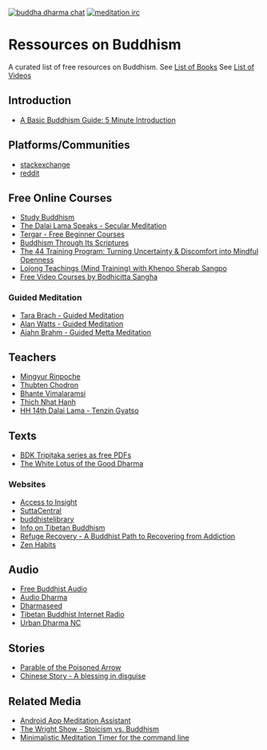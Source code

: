 [![buddha dharma chat](https://img.shields.io/badge/chat-buddha_dharma-brightgreen.svg)](https://discordapp.com/invite/Tyqd22a) <!-- github link -->
[![meditation irc](https://img.shields.io/badge/irc-meditation-brightgreen.svg)](http://webchat.freenode.net/?channels=%23%23meditation&uio=d4) <!-- github link -->

# Ressources on Buddhism
A curated list of free resources on Buddhism.
See [List of Books](books.md) 
See [List of Videos](videos.md)
## Introduction
- [A Basic Buddhism Guide: 5 Minute Introduction](http://www.buddhanet.net/e-learning/5minbud.htm)
## Platforms/Communities
- [stackexchange](https://buddhism.stackexchange.com/)
- [reddit](https://www.reddit.com/r/Buddhism/)
## Free Online Courses
- [Study Buddhism](https://studybuddhism.com/)
- [The Dalai Lama Speaks - Secular Meditation](https://www.youtube.com/watch?v=lTLe5TFTh24)
- [Tergar - Free Beginner Courses](http://learning.tergar.org/course_library/intro-to-meditation/)
- [Buddhism Through Its Scriptures](https://www.edx.org/course/buddhism-through-its-scriptures)
- [The 44 Training Program: Turning Uncertainty & Discomfort into Mindful Openness](https://zenhabits.net/the-44/)
- [Lojong Teachings (Mind Training) with Khenpo Sherab Sangpo](https://www.youtube.com/watch?v=8sM9-xOi8mU&list=PLaAW1H5vg2nFhEylEP9HJYNPavhkXosuo)
- [Free Video Courses by Bodhicitta Sangha](https://www.youtube.com/user/KhenpoSherabSangpo/playlists)
### Guided Meditation
- [Tara Brach - Guided Meditation](https://www.tarabrach.com/guided-meditations/)
- [Alan Watts - Guided Meditation](https://www.youtube.com/watch?v=PxJ0N2vq2GM)
- [Ajahn Brahm - Guided Metta Meditation](https://www.youtube.com/watch?v=7Jb72-QgXOc)
## Teachers
- [Mingyur Rinpoche](https://www.youtube.com/user/MingyurRinpoche)
- [Thubten Chodron](http://thubtenchodron.org/)
- [Bhante Vimalaramsi](http://dhammasukha.org)
- [Thich Nhat Hanh](https://plumvillage.org/about/thich-nhat-hanh/)
- [HH 14th Dalai Lama - Tenzin Gyatso](https://www.dalailama.com/the-dalai-lama)
## Texts
- [BDK Tripiṭaka series as free PDFs](http://www.bdkamerica.org/bdk-tripitaka-digital-downloads)
- [The White Lotus of the Good Dharma](http://read.84000.co/translation/toh113.html)
### Websites
- [Access to Insight](http://www.accesstoinsight.org)
- [SuttaCentral](https://suttacentral.net)
- [buddhistelibrary](http://www.buddhistelibrary.org/en/index.php?lang=english)
- [Info on Tibetan Buddhism](https://info-buddhism.com/)
- [Refuge Recovery - A Buddhist Path to Recovering from Addiction](http://www.refugerecovery.org/)
- [Zen Habits](https://zenhabits.net/)
## Audio
- [Free Buddhist Audio](https://thebuddhistcentre.com/freebuddhistaudio)
- [Audio Dharma](http://www.audiodharma.org/)
- [Dharmaseed](http://dharmaseed.org)
- [Tibetan Buddhist Internet Radio](http://www.lamrim.com/index2.html)
- [Urban Dharma NC](https://urbandharmancpodcast.wordpress.com)
## Stories
- [Parable of the Poisoned Arrow](https://en.wikipedia.org/wiki/Parable_of_the_Poisoned_Arrow)
- [Chinese Story - A blessing in disguise](http://legacy.ymaa.com/articles/stories-proverbs/blessing-in-disguise)
## Related Media
- [Android App Meditation Assistant](https://f-droid.org/packages/sh.ftp.rocketninelabs.meditationassistant.opensource/)
- [The Wright Show - Stoicism vs. Buddhism](https://www.youtube.com/watch?v=qcEiF6_Uevo)
- [Minimalistic Meditation Timer for the command line](https://pypi.org/project/meditate)

